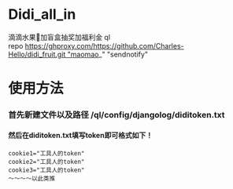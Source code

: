 # Didi_all_in
滴滴水果🍉加盲盒抽奖加福利金
ql repo https://ghproxy.com/https://github.com/Charles-Hello/didi_fruit.git "maomao_" "sendnotify"

# 使用方法 
### 首先新建文件以及路径 /ql/config/**djangolog**/**diditoken.txt**
#### 然后在**diditoken.txt**填写token即可格式如下！

```
cookie1="工具人的token"
cookie2="工具人的token"
cookie3="工具人的token"
～～～～以此类推
```
